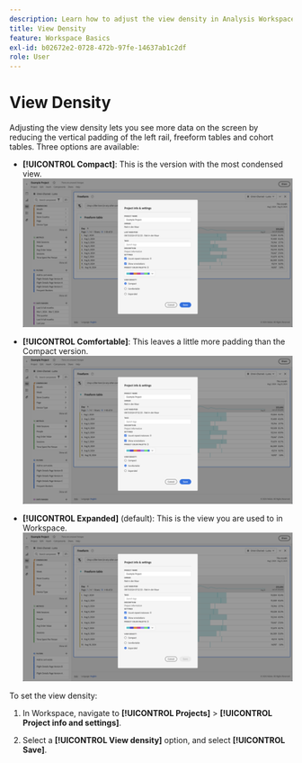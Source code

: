 ```yaml
---
description: Learn how to adjust the view density in Analysis Workspace.
title: View Density
feature: Workspace Basics
exl-id: b02672e2-0728-472b-97fe-14637ab1c2df
role: User
---
```

# View Density

Adjusting the view density lets you see more data on the screen by reducing the vertical padding of the left rail, freeform tables and cohort tables. Three options are available:

- **[!UICONTROL Compact]**: This is the version with the most condensed view.
  ![The Compact view densities.](assets/view-density-compact.png)

- **[!UICONTROL Comfortable]**: This leaves a little more padding than the Compact version.
  ![The Comfortable view densities.](assets/view-density-comfortable.png)

- **[!UICONTROL Expanded]** (default): This is the view you are used to in Workspace.
  ![The Expanded view densities.](assets/view-density-expanded.png)

To set the view density:

1. In Workspace, navigate to **[!UICONTROL Projects]** > **[!UICONTROL Project info and settings]**.

1. Select a **[!UICONTROL View density]** option, and select **[!UICONTROL Save]**.
